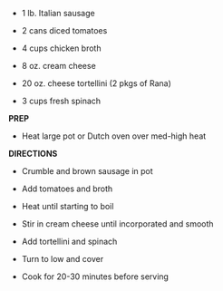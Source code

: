 -   1 lb. Italian sausage

-   2 cans diced tomatoes

-   4 cups chicken broth

-   8 oz. cream cheese

-   20 oz. cheese tortellini (2 pkgs of Rana)

-   3 cups fresh spinach

**PREP**

-   Heat large pot or Dutch oven over med-high heat

**DIRECTIONS**

-   Crumble and brown sausage in pot

-   Add tomatoes and broth

-   Heat until starting to boil

-   Stir in cream cheese until incorporated and smooth

-   Add tortellini and spinach

-   Turn to low and cover

-   Cook for 20-30 minutes before serving
